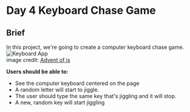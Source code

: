 # **Day 4 Keyboard Chase Game**

## Brief
In this project, we're going to create a computer keyboard chase game.  
![Keyboard App](https://coachtestprep.s3.amazonaws.com/direct-uploads/user-117025/1c92f5d4-70c3-4d15-9c3e-9b774c54d6cf/computer-keyboard.png)  
image credit: [Advent of js](https://store.selfteach.me/advent-of-javascript)

**Users should be able to:**
- See the computer keyboard centered on the page
- A random letter will start to jiggle.
- The user should type the same key that's jiggling and it will stop.
- A new, random key will start jiggling

